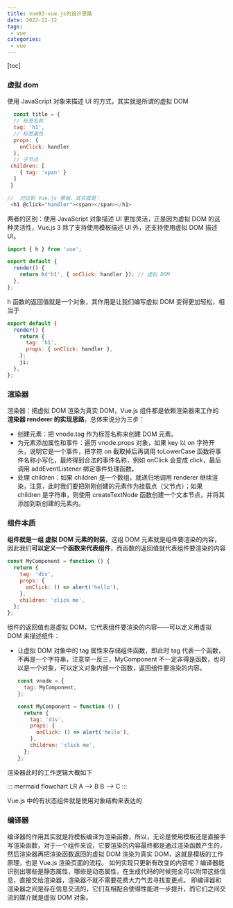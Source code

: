```yaml
---
title: vue03-vue.js的设计思路
date: 2022-12-12
tags: 
 - vue
categories:
 - vue
---
```


[toc]

### 虚拟 dom

使用 JavaScript 对象来描述 UI 的方式，其实就是所谓的虚拟 DOM

```javascript
  const title = {
  // 标签名称
  tag: 'h1',
  // 标签属性
  props: {
    onClick: handler
  },
  // 子节点
 children: [
    { tag: 'span' }
  ]
 }

//  对应到 Vue.js 模板，其实就是：
 <h1 @click="handler"><span></span></h1>
```

两者的区别：使用 JavaScript 对象描述 UI 更加灵活，正是因为虚拟 DOM 的这种灵活性，Vue.js 3 除了支持使用模板描述 UI 外，还支持使用虚拟 DOM 描述 UI。

```javascript
import { h } from 'vue';

export default {
  render() {
    return h('h1', { onClick: handler }); // 虚拟 DOM
  },
};
```

h 函数的返回值就是一个对象，其作用是让我们编写虚拟 DOM 变得更加轻松，相当于

```javascript
export default {
  render() {
    return {
      tag: 'h1',
      props: { onClick: handler },
    };
    ji;
  },
};
```

### 渲染器

渲染器：把虚拟 DOM 渲染为真实 DOM，Vue.js 组件都是依赖渲染器来工作的
**渲染器 renderer 的实现思路**，总体来说分为三步：

- 创建元素：把 vnode.tag 作为标签名称来创建 DOM 元素。
- 为元素添加属性和事件：遍历 vnode.props 对象，如果 key 以 on 字符开头，说明它是一个事件，把字符 on 截取掉后再调用 toLowerCase 函数将事件名称小写化，最终得到合法的事件名称，例如 onClick 会变成 click，最后调用 addEventListener 绑定事件处理函数。
- 处理 children：如果 children 是一个数组，就递归地调用 renderer 继续渲染，注意，此时我们要把刚刚创建的元素作为挂载点（父节点）；如果 children 是字符串，则使用 createTextNode 函数创建一个文本节点，并将其添加到新创建的元素内。

### 组件本质

**组件就是一组 虚拟 DOM 元素的封装**，这组 DOM 元素就是组件要渲染的内容，因此我们**可以定义一个函数来代表组件**，而函数的返回值就代表组件要渲染的内容

```javascript
const MyComponent = function () {
  return {
    tag: 'div',
    props: {
      onClick: () => alert('hello'),
    },
    children: 'click me',
  };
};
```

组件的返回值也是虚拟 DOM，它代表组件要渲染的内容——可以定义用虚拟 DOM 来描述组件：

- 让虚拟 DOM 对象中的 tag 属性来存储组件函数，即此时 tag 代表一个函数，不再是一个字符串，注意举一反三，MyComponent 不一定非得是函数，也可以是一个对象，可以定义对象内部一个函数，返回组件要渲染的内容。

  ```javascript
  const vnode = {
    tag: MyComponent,
  };

  const MyComponent = function () {
    return {
      tag: 'div',
      props: {
        onClick: () => alert('hello'),
      },
      children: 'click me',
    };
  };
  ```

渲染器此时的工作逻辑大概如下

::: mermaid
flowchart LR
    A --> B
    B --> C
:::

Vue.js 中的有状态组件就是使用对象结构来表达的

### 编译器

编译器的作用其实就是将模板编译为渲染函数，所以，无论是使用模板还是直接手写渲染函数，对于一个组件来说，它要渲染的内容最终都是通过渲染函数产生的，然后渲染器再把渲染函数返回的虚拟 DOM 渲染为真实 DOM，这就是模板的工作原理，也是 Vue.js 渲染页面的流程。
如何实现只更新有改变的内容呢？编译器能识别出哪些是静态属性，哪些是动态属性，在生成代码的时候完全可以附带这些信息，直接交给渲染器，渲染器不就不需要花费大力气去寻找变更点。
即编译器和渲染器之间是存在信息交流的，它们互相配合使得性能进一步提升，而它们之间交流的媒介就是虚拟 DOM 对象。